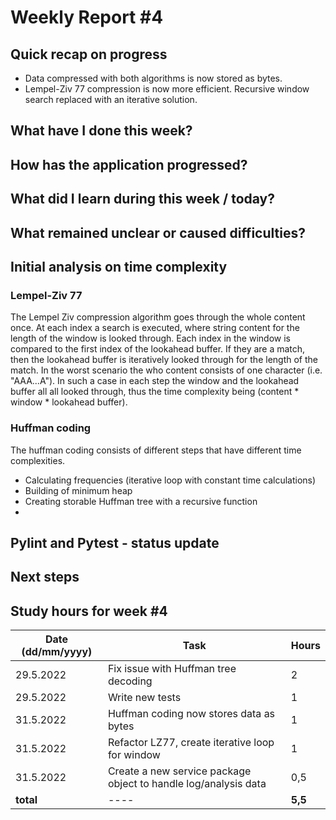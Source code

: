 # Weekly Report #4

## Quick recap on progress
- Data compressed with both algorithms is now stored as bytes. 
- Lempel-Ziv 77 compression is now more efficient. Recursive window search replaced with an iterative solution.


## What have I done this week?


## How has the application progressed?

## What did I learn during this week / today?

## What remained unclear or caused difficulties? 

## Initial analysis on time complexity

### Lempel-Ziv 77 
The Lempel Ziv compression algorithm goes through the whole content once. At each index a search is executed, where string content for the length of the window is looked through. Each index in the window is compared to the first index of the lookahead buffer. If they are a match, then the lookahead buffer is iteratively looked through for the length of the match. In the worst scenario the who content consists of one character (i.e. "AAA...A"). In such a case in each step the window and the lookahead buffer all all looked through, thus the time complexity being (content * window * lookahead buffer). 

### Huffman coding
The huffman coding consists of different steps that have different time complexities. 
- Calculating frequencies (iterative loop with constant time calculations)
- Building of minimum heap
- Creating storable Huffman tree with a recursive function
- 

## Pylint and Pytest - status update

## Next steps

## Study hours for week #4

| Date (dd/mm/yyyy) |Task | Hours |
| ---- | ---- | ---- |
| 29.5.2022 | Fix issue with Huffman tree decoding | 2 |
| 29.5.2022 | Write new tests | 1 |
| 31.5.2022 | Huffman coding now stores data as bytes | 1 |
| 31.5.2022 | Refactor LZ77, create iterative loop for window | 1 |
| 31.5.2022 | Create a new service package object to handle log/analysis data | 0,5 |
| **total**| ---- | **5,5** |

